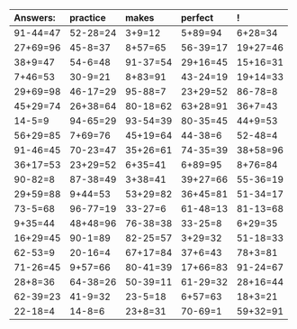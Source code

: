 | Answers: | practice | makes | perfect | ! |
| :--- | :--- | :--- | :--- | :--- |
| 91-44=47 | 52-28=24 | 3+9=12 | 5+89=94 | 6+28=34 | 
| 27+69=96 | 45-8=37 | 8+57=65 | 56-39=17 | 19+27=46 | 
| 38+9=47 | 54-6=48 | 91-37=54 | 29+16=45 | 15+16=31 | 
| 7+46=53 | 30-9=21 | 8+83=91 | 43-24=19 | 19+14=33 | 
| 29+69=98 | 46-17=29 | 95-88=7 | 23+29=52 | 86-78=8 | 
| 45+29=74 | 26+38=64 | 80-18=62 | 63+28=91 | 36+7=43 | 
| 14-5=9 | 94-65=29 | 93-54=39 | 80-35=45 | 44+9=53 | 
| 56+29=85 | 7+69=76 | 45+19=64 | 44-38=6 | 52-48=4 | 
| 91-46=45 | 70-23=47 | 35+26=61 | 74-35=39 | 38+58=96 | 
| 36+17=53 | 23+29=52 | 6+35=41 | 6+89=95 | 8+76=84 | 
| 90-82=8 | 87-38=49 | 3+38=41 | 39+27=66 | 55-36=19 | 
| 29+59=88 | 9+44=53 | 53+29=82 | 36+45=81 | 51-34=17 | 
| 73-5=68 | 96-77=19 | 33-27=6 | 61-48=13 | 81-13=68 | 
| 9+35=44 | 48+48=96 | 76-38=38 | 33-25=8 | 6+29=35 | 
| 16+29=45 | 90-1=89 | 82-25=57 | 3+29=32 | 51-18=33 | 
| 62-53=9 | 20-16=4 | 67+17=84 | 37+6=43 | 78+3=81 | 
| 71-26=45 | 9+57=66 | 80-41=39 | 17+66=83 | 91-24=67 | 
| 28+8=36 | 64-38=26 | 50-39=11 | 61-29=32 | 28+16=44 | 
| 62-39=23 | 41-9=32 | 23-5=18 | 6+57=63 | 18+3=21 | 
| 22-18=4 | 14-8=6 | 23+8=31 | 70-69=1 | 59+32=91 | 
